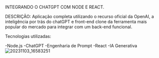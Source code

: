 INTEGRANDO O CHATGPT COM NODE E REACT.

DESCRIÇÃO:
Aplicação completa utilizando o recurso oficial da OpenAI, a inteligência por trás do chatGPT e front-end clone da ferramenta mais popular do mercado para integrar com um back-end funcional.

Tecnologias utilizadas:


-Node.js
-ChatGPT
-Engenharia de Prompt
-React
-IA Generativa
![20231103_16583251](https://github.com/celioalonso/Chatgpt-Node-React/assets/80286922/33b8d066-0f73-47cc-adfd-0dfc4497264d)

